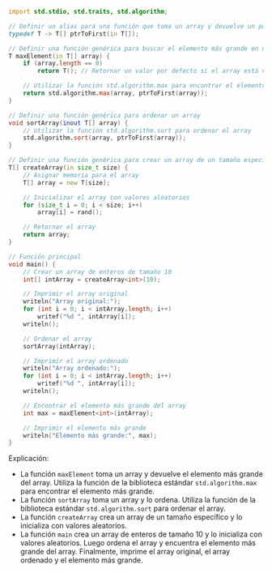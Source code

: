 ```d
import std.stdio, std.traits, std.algorithm;

// Definir un alias para una función que toma un array y devuelve un puntero al primer elemento
typedef T -> T[] ptrToFirst(in T[]);

// Definir una función genérica para buscar el elemento más grande en un array
T maxElement(in T[] array) {
    if (array.length == 0)
        return T(); // Retornar un valor por defecto si el array está vacío

    // Utilizar la función std.algorithm.max para encontrar el elemento más grande
    return std.algorithm.max(array, ptrToFirst(array));
}

// Definir una función genérica para ordenar un array
void sortArray(inout T[] array) {
    // Utilizar la función std.algorithm.sort para ordenar el array
    std.algorithm.sort(array, ptrToFirst(array));
}

// Definir una función genérica para crear un array de un tamaño específico
T[] createArray(in size_t size) {
    // Asignar memoria para el array
    T[] array = new T[size];

    // Inicializar el array con valores aleatorios
    for (size_t i = 0; i < size; i++)
        array[i] = rand();

    // Retornar el array
    return array;
}

// Función principal
void main() {
    // Crear un array de enteros de tamaño 10
    int[] intArray = createArray<int>(10);

    // Imprimir el array original
    writeln("Array original:");
    for (int i = 0; i < intArray.length; i++)
        writef("%d ", intArray[i]);
    writeln();

    // Ordenar el array
    sortArray(intArray);

    // Imprimir el array ordenado
    writeln("Array ordenado:");
    for (int i = 0; i < intArray.length; i++)
        writef("%d ", intArray[i]);
    writeln();

    // Encontrar el elemento más grande del array
    int max = maxElement<int>(intArray);

    // Imprimir el elemento más grande
    writeln("Elemento más grande:", max);
}
```

Explicación:

* La función `maxElement` toma un array y devuelve el elemento más grande del array. Utiliza la función de la biblioteca estándar `std.algorithm.max` para encontrar el elemento más grande.
* La función `sortArray` toma un array y lo ordena. Utiliza la función de la biblioteca estándar `std.algorithm.sort` para ordenar el array.
* La función `createArray` crea un array de un tamaño específico y lo inicializa con valores aleatorios.
* La función `main` crea un array de enteros de tamaño 10 y lo inicializa con valores aleatorios. Luego ordena el array y encuentra el elemento más grande del array. Finalmente, imprime el array original, el array ordenado y el elemento más grande.